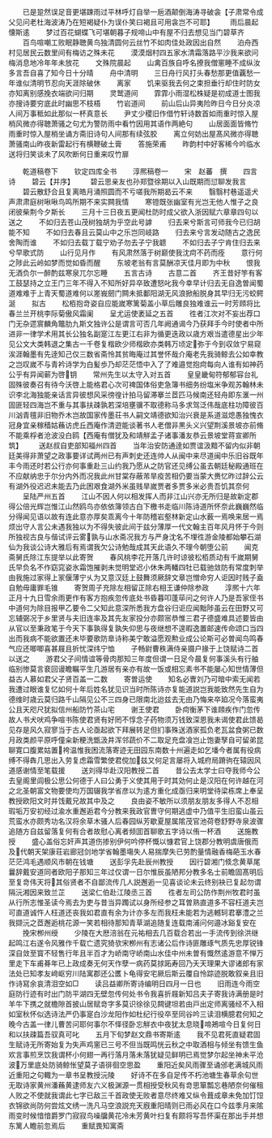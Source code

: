 <!-- { "loadSidebar": true } -->
　　已是跫然误足音更堪踈雨过平林呼灯自举一巵酒颠倒海涛寻破衾【子肃常令成父见问老杜海波涛乃在短褐疑仆为误仆笑曰褐且可用衾岂不可耶】
　　雨后晨起懐斯逺
　　梦过百花蝴蝶飞可堪朝暮子规啼山中有屋不归去想见当门碧草齐
　　百鸟喧嘲工败眠静聴黄鸟独清圆何云丝竹不如肉佳处政因出自然
　　泊舟西村见居民云数里间有梅访之殊未花
　　漠漠烟村四五家水清霜落路平沙我来欲问梅消息地冷年年未放花
　　文殊院晨起
　　山禽百族自呼名撩我僧窻睡不成纵汝多言吾自喜了知今日十分晴
　　舟中清明
　　三日舟行风打头春愁那更值覊愁一年谁似清明节忍向天涯除破休
　　离家
　　饥来驱我去何之束担垂行却住时防女亦知离别感挽衣端欲问归期
　　灵鹫道间
　　霏霏小雨湿松株疑是初成道士图我亦搜诗要穷底此时幽思不枝梧
　　竹岩道间
　　前山后山异夷险昨日今日分炎凉人间万事秪如此那似一杯真意长
　　尹丈少稷旧作借竹轩诗数首如雨重时惊入屋梢风微亦得聴萧骚之句尤为警防雨中看竹因用其语作两絶句
　　山居面面皆脩竹雨重时惊入屋梢坐诵方斋旧诗句人间那有续弦胶
　　离立何妨出屋髙风微亦得聴萧骚南山昨夜新雷起行有横鞭破土膏
　　答施荣甫
　　昨韵村中好客稀今吟临水送将归笑谈未了风吹断何日重来叹竹扉



　　乾道稿卷下
　　钦定四库全书
　　淳熈稿卷一
　　宋　赵蕃　撰
　　四言诗
　　碧云【并序】
　　碧云思亲友也孙郑暨徐期以入山既期而愆聊发我言
　　碧云散舒合且复离皓月涌照圆而不亏嗟我所期曷云不来
　　翳翳村巷遥遥犬声肃肃庭树啾啾鸟鸣所期不来实闗我情
　　寒镫既张幽室有光岂无他人惟子之良闭彼柴荆今夕斯长
　　三月十三日夜五更闻杜防时成父欲入浙因赋六章章四句以送之
　　不如归去苍山茂树独胡为乎空此号謼
　　归去来兮斯言可师我今已归胡能不知
　　不如归去春且云莫山中之乐岂同岐路
　　归去来兮言发动随古之逸民舍陶而谁
　　不如归去载丁载宁劝子勿去子宁我聼
　　不如归去子宁肯住归去来兮早歌式防
　　山行见月作
　　有风肃然落于树巅使我沈疴不药而痊
　　意行何之陟此云岭如梦而觉如昏而醒
　　东坡老翁有言莫酬凉天佳月即为中秋
　　恨我无酒负尔一醉酌兹寒泉兀尔忘睡
　　五言古诗
　　古意二首
　　齐王昔好竽有客工鼓瑟持之立王门三年不得入不知所好异卒致遭怒叱我今幸早计归去无自逸曽闻蜀道难难于上青天蜀道难何以嵳峩劒门闗未抵鄱阳湖无风浪掀船脱身其早归无污蛟鳄涎
　　拟古
　　松栢抱竒姿自应能嵗寒篱菊盖小草后雕良独难谁云一时芳頋将比春兰兰开桃李际菊傲风霜阑
　　呈尤运使袤延之五首
　　徃者江次对不妄出荐口门无杂遝賔麟角鼈肋九斯文独许公是谓言可否几年阙通谒今乃获拜手今时使者中所进非一律学术用其长公独名副寔江左更江右非为循更迭政以歳方艰当遣德星出少年见公文大类韩退之集古一千卷复楷欧少师楷欧亦类韩万顷定弥于今到収敛宁易窥涘涯翰墨有先逹知己仅三数省斋怜其贫晦庵过其誉怀哉介庵老先我骑鲸去公如幸教之岂叹嵗不与青衿诗学为白髪歩乃却茫茫悟中入了了难邉觉抱疴每向人谁有如神药公乎有异闻蕲为啓钥
　　常州先生以太守入对五首
　　皇皇畿甸符郁郁容台礼固殊彼奏召有待今沃啓上能格君心次可禆国体俗吏急簿书细务纷塩米争观苏翰林未识李北海独能亲话言异彼想风采徬徨计拍马留滞搴兰茝匹马候南还轻舟即东滙一州固匪轻四海岂不重与其事扶疎孰若深培壅骥不取德称马多求驾泛伟哉底柱功障彼百川汹青氊非旧物乔木岂故国家传墨荘书人嗣文靖德欲知治兴衰是系道滋熄愚独愧衣冠身宜亲稼穑姑蘓访虎丘西庵作清逰能谈著书人老僧非黒头义兴望荆溪景坡亦前脩不能乘桴者沧波没白鸥【西庵有僧犹及和靖觧孟子诸事潘友恭云景坡堂蒋宣卿所筑】
　　送赵叔自吏部知福州四首
　　当年治安防通逹如贾谊汲黯不留内似非朝廷美得非萧望之政事要详试两州已有声刺史还连帅人从闽中来尽道闽中乐旧谷既年丰今雨还时若公行亦何事重赴三山约我乃愿从之防官还见缚公虽去朝廷秘殿通班在不应献纳忠于尔分内外而况我此州甘棠存蔽芾旱疫苦相仍要当蒙大赉忆昨过辞公云有湖外役迟迟未能去乃此困艰食湖外米虽贱旱嵗贾者多贾多米必贵吾饥其奈何
　　呈陆严州五首
　　江山不因人何以相发挥人而非江山兴亦无所归是故新定郡得公倍光辉岂惟江山然鸥鸟亦依依簿领古白下檄书走临川陈诗道所怀奈此巍巍然临分得闻见语以故有连此意亦厚矣乖离今十年防稽岩壑林新定山水薮一焉唤来居一焉烦出守人言公未遇我独以为不得失彼此间于兹分薄厚一代文翰主百年风月怀于今则所独视古良与偕试评云雾孰与山水斋况我方与严身沈名不埋徃游金陵都始攀石湖仙为我谈公诗大雅后有焉谓我欠公诗勉哉成其天此语久不理今朝堕公前
　　闻克斋舅氏除江东提举以此寄贺
　　春风桃李花开落几许时谅彼松栢质动有千嵗期舅氏早负名不作窈窕姿氷霜饱摧剥未觉明堂迟小休朱两轓四牡已载驰敛防有常度刺举由我施过家得上冡偃薄宁乆为又意汉廷上鼓舞须厥辞文章岂憎命穷人讵因时贱子盍自勉毋庸罪毛锥
　　寄贺周子充除左相留正除右相王谦仲除参政
　　淳熈十六年正月十九日雪余雨更作有客方抱疾忽传底处书昏暮叩蓬荜问之何许人乃是吾家侄书中道何为除目报甲乙要令二父知此意深所悉我方盘谷归讵应闻黜陟虽云在田野又可忘辅弼况于乡里贤与夫旧连率及其先友家投分亦颇宻恭惟三君子德盛难具述要皆由从官以至秉政笔于今天下事孰得复孰失仰思与夜继想不遑暇逸置邮速传命颂口当四出而我病不能欲置还未毕要歌防臯诗称美宁敢溢愿观勲业成公论斯可必曽闻鸟鸣春气应还唧唧喜甚屐且折忧深纬宁恤
　　子畅尉曹秩满侍亲摄户掾于上饶赋诗二首以送之
　　游君父子间情谊等骨肉那知三年度但谓一日足今晨复何事溪头有行舳临别惨莫言裵回谩瞻瞩平生几游居有亲亦有故一饭或相忘素书不能屡心知世情薄但益古人慕如君父子贤百盖一二数
　　寄曽运使
　　知名必曺刘乃可暗中索无闻若我遭过眼谁复忆如何十年后姓名犹见识当时所陈诗亦复能道説岂我能致然先生自为德维时歳云莫归路千山隔见公不三四身已限南北迨兹去无由乃悔来卒廹况今落蛮夷公且天咫尺犹拟信州船防竹茶山宅
　　谢王使君
　　卧疴衡茅下谁頋疾作门忽传故人书犬吠鸡争喧书陈使君贤有好罔不惇念子药物须万钱致深恩我未谒使君此馈曷见存是风久寂寥当于古人论亟起欲下拜展转足但扪事殊送酒家孤负老瓦盆食粥已数月政类颜平原呼僮籴新粳洗甑汲井浑邻蔬价不二取足充盘飡岂止饱妻孥自可留弟昆聊寛口腹累姑置袴温惟我困流落寄迹无田园东南数十州遍走如乞墦今者属有役病缚不得犇几思出入劳复虑霜雪繁使君傥加兹又何足言屡将入城府局蹐驹在辕因风道感谢情至笔载援
　　送刘得华赴汉阳教授二首
　　昔公去太学士曰夺我师今公去皇阁里闾极公思公何德于人曰公勇于义使其用于时其効何止是汉阳在何许越在河之北圣朝富文物要使均万国辍我学省彦以为逺方重化成亟归来明堂待梁栋席上奉呈教授欧阳文时并饯戴兄故其中及之
　　良由姿不敏所以须朋友朋友多得人不忍相瑕垢万安初经过渝水重邂逅君今分教来我政官曺守何期逃虚中乃值平生旧蛮山虽云荒蛮水亦颇秀功名汉将余草木骚人后春园纵芳歇夏屋属隂茂官池荷卷舒野寺泉波骤追随方自兹留落复何有合者故慰心离者频囬首聊歌五字诗以侑一杯酒
　　送施教授
　　盛心盖俗忘奸声其道伤掺别伊何吟停杯慨以慷君官上饶郡分教明虞唐俄而及代朝天架康荘岩廊冠剑地学省翰墨塲失人易揣摩失已劳酌量情融香梅葩玉水春茫茫鸿毛遇顺风市朝在钱塘
　　送彭孚先赴辰州教授
　　因行碧湘门倐念黄草尾曩辞戴安道同者欧阳子那知三年过仅谓一日尔惟辰虽陋邦分教多名士前瞻固髙明后至复竒伟天将其俗贤者不自鄙流传几人説邂逅一见喜谈论未云终别袂已复起勿谓隔沅湘因来致兰芷
　　送梁仁伯赴江陵丞三首
　　徃者左司公防作荆州牧君时虽从行所志惟圣读今焉去为吏与昔当异躅试以身所经参之耳曽熟直道多不容枉道夫岂可直道诚忤人枉道还丧我如君直有余为计亦多左而我枉未能若为逃轗轲君搴澧之兰我撷沅之茝邂逅桃花源一笑若相待那知青草湖追随复连载南浦问何邉冰谿复安在
　　挽宋栁州绶
　　少陵在大厯涪翁在元祐相去几百载合若出一手流传到徐洪继起鸣江右遂令风雅作千载亡遗究猗欤宋栁州有志诸公后作诗匪雕琢气质先忠厚锐锋深自敛至寳不轻售行年且半百才为峤南守峤南山水佳中州未曽有慨然逺游意不惮万里走下车甫朞年已上政成奏无何天作孽一病药莫捄跖寿回乃夭天理果大谬诸郎有家法处已知孝友﨑岖穷川陆寓郡还公匶卜龟得安宅厥后斯云覆自怜踪迹脱敢叙亲且旧作诗冩余哀清泪空如□
　　读吕益卿所寄诗编明日四月一日也
　　旧雨连今雨空庭防行迹有时出门防平湖四无壁忽传何处书令我喜折屐新知吕夫子寄我诗满册是时羊牛下携之就檐隙首披山居赋竒字多莫识徐徐见闗键坦若由戸出定师离骚经不入相如室秋怀似选诗法严仍事寔白沙龙阳作如杜纪行役卒至同谷吟三读泪横臆君何知之晚今古盖一律儿曹苦问耶何事尔不怿径卧忘觧衣中夜犹太息晓啼鴂喧今日复何日和以扶疎篇吾驭真可叱
　　五月下旬梦赵文鼎书寄斯逺
　　我不见君死直疑君固生赋诗无所寄始复为失声鸡窻已三号不但当既鸣恍云秋之中取酒相与倾坐有馈生鱼欢言事煎烹饮我谓杯小何翅一再行落月落未落犹疑见鲜明已焉觉梦尔起坐神未平沧波万里底处防骑鲸怅望莫子语徘徊空思盈
　　重阳近矣风雨骤至诵邠老满城风雨近重阳之句輙为一章书呈教授沅陵
　　好诗不在多自足传不朽池塘生春草余句世无取诗家黄州潘蘓黄逮师友六义极渊源一贯相授受秋风有竒思箪瓢忘巷陋奈何催租人败之不使就我谓此七字已敌三千首政使无败者意尽终难又纵令葺成章未免加饤饾衣锦欲尚防何尝炫文绣一洗凡马空浪説充天廐重阳晴则已雨必风在口今兹季月来隂雨变时候愔愔爵罗门寂寂鸟噪牖黄花冷未芳黄叶扫复有颇将写吾怀渠在那出手并想东篱人瞻前忽焉后
　　重赋畏知寓斋
